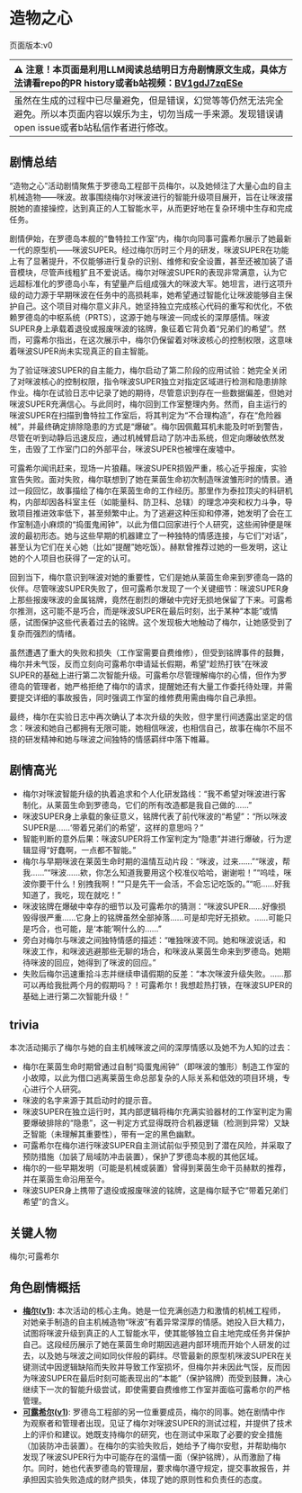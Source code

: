 # 造物之心
页面版本:v0
 

| :warning: 注意！本页面是利用LLM阅读总结明日方舟剧情原文生成，具体方法请看repo的PR history或者b站视频：[BV1gdJ7zqESe](https://www.bilibili.com/video/BV1gdJ7zqESe/)         |
|:----------------------------|
| 虽然在生成的过程中已尽量避免，但是错误，幻觉等等仍然无法完全避免。所以本页面内容以娱乐为主，切勿当成一手来源。发现错误请open issue或者b站私信作者进行修改。|



## 剧情总结
“造物之心”活动剧情聚焦于罗德岛工程部干员梅尔，以及她倾注了大量心血的自主机械造物——咪波。故事围绕梅尔对咪波进行的智能升级项目展开，旨在让咪波摆脱她的直接操控，达到真正的人工智能水平，从而更好地在复杂环境中生存和完成任务。

剧情伊始，在罗德岛本舰的“鲁特拉工作室”内，梅尔向同事可露希尔展示了她最新一代的原型机——咪波SUPER。经过梅尔历时三个月的研发，咪波SUPER在功能上有了显著提升，不仅能够进行复杂的识别、维修和安全设置，甚至还被加装了语音模块，尽管声线粗犷且不爱说话。梅尔对咪波SUPER的表现非常满意，认为它远超标准化的罗德岛小车，有望量产后组成强大的咪波大军。她坦言，进行这项升级的动力源于早期咪波在任务中的高损耗率，她希望通过智能化让咪波能够自主保护自己。这个项目对梅尔意义非凡，她坚持独立完成核心代码的重写和优化，不依赖罗德岛的中枢系统（PRTS），这源于她与咪波一同成长的深厚感情。咪波SUPER身上承载着退役或报废咪波的铭牌，象征着它背负着“兄弟们的希望”。然而，可露希尔指出，在这次展示中，梅尔仍保留着对咪波核心的控制权限，这意味着咪波SUPER尚未实现真正的自主智能。

为了验证咪波SUPER的自主能力，梅尔启动了第二阶段的应用试验：她完全关闭了对咪波核心的控制权限，指令咪波SUPER独立对指定区域进行检测和隐患排除作业。梅尔在试验日志中记录了她的期待，尽管意识到存在一些数据偏差，但她对咪波SUPER充满信心。与此同时，梅尔回到工作室整理内务。然而，自主运行的咪波SUPER在扫描到鲁特拉工作室后，将其判定为“不合理构造”，存在“危险器械”，并最终确定排除隐患的方式是“爆破”。梅尔因佩戴耳机未能及时听到警告，尽管在听到动静后迅速反应，通过机械臂启动了防冲击系统，但定向爆破依然发生，击毁了工作室门口的外部平台，咪波SUPER也被埋在废墟中。

可露希尔闻讯赶来，现场一片狼藉。咪波SUPER损毁严重，核心近乎报废，实验宣告失败。面对失败，梅尔联想到了她在莱茵生命初次制造咪波雏形时的情景。通过一段回忆，故事描绘了梅尔在莱茵生命的工作经历。那里作为泰拉顶尖的科研机构，内部却因各科室主任（如能量科、防卫科、总辖）的理念冲突和权力斗争，导致项目推进效率低下，甚至频繁中止。为了逃避这种压抑和停滞，她发明了会在工作室制造小麻烦的“捣蛋鬼闹钟”，以此为借口回家进行个人研究，这些闹钟便是咪波的最初形态。她与这些早期的机器建立了一种独特的情感连接，与它们“对话”，甚至认为它们在关心她（比如“提醒”她吃饭）。赫默曾推荐过她的一些发明，这让她的个人项目也获得了一定的认可。

回到当下，梅尔意识到咪波对她的重要性，它们是她从莱茵生命来到罗德岛一路的伙伴。尽管咪波SUPER失败了，但可露希尔发现了一个关键细节：咪波SUPER身上那些报废咪波的金属铭牌，竟然在剧烈的爆破中完好无损地保留了下来。可露希尔推测，这可能不是巧合，而是咪波SUPER在最后时刻，出于某种“本能”或情感，试图保护这些代表着过去的铭牌。这个发现极大地触动了梅尔，让她感受到了复杂而强烈的情绪。

虽然遭遇了重大的失败和损失（工作室需要自费维修），但受到铭牌事件的鼓舞，梅尔并未气馁，反而立刻向可露希尔申请延长假期，希望“趁热打铁”在咪波SUPER的基础上进行第二次智能升级。可露希尔尽管理解梅尔的心情，但作为罗德岛的管理者，她严格拒绝了梅尔的请求，提醒她还有大量工作委托待处理，并需要提交详细的事故报告，同时强调工作室的维修费用需由梅尔自己承担。

最终，梅尔在实验日志中再次确认了本次升级的失败，但字里行间透露出坚定的信念：咪波和她自己都拥有无限可能，她相信咪波，也相信自己，故事在梅尔不屈不挠的研发精神和她与咪波之间独特的情感羁绊中落下帷幕。
## 剧情高光
- 梅尔对咪波智能升级的执着追求和个人化研发路线：“我不希望对咪波进行客制化，从莱茵生命到罗德岛，它们的所有改造都是我自己做的......”
- 咪波SUPER身上承载的象征意义，铭牌代表了前代咪波的“希望”：“所以咪波SUPER是......‘带着兄弟们的希望’，这样的意思吗？”
- 智能判断的意外后果：咪波SUPER将工作室判定为“隐患”并进行爆破，行为逻辑显得“好蠢啊，一点都不智能。”
- 梅尔与早期咪波在莱茵生命时期的温情互动片段：“咪波，过来......”“咪波，帮我......”“咪波......欸，你怎么知道我要用这个校准仪哈哈，谢谢啦！”“呜哇，咪波你要干什么！别拽我啊！”“只是先干一会活，不会忘记吃饭的。”“呃......好我知道了，我吃，现在就吃！”
- 咪波铭牌在爆破中幸存的细节以及可露希尔的猜测：“咪波SUPER......好像损毁得很严重......它身上的铭牌虽然全部掉落......可是却完好无损欸。......可能只是巧合，也可能，是‘本能’啊什么的......”
- 旁白对梅尔与咪波之间独特情感的描述：“唯独咪波不同。她和咪波说话，和咪波工作，和咪波逃避那些无聊的场合，和咪波从莱茵生命来到罗德岛。她期待咪波的回应，她得到了咪波的回应。”
- 失败后梅尔迅速重拾斗志并继续申请假期的反差：“本次咪波升级失败。......那可以再给我批两个月的假期吗？！可露希尔！我想趁热打铁，在咪波SUPER的基础上进行第二次智能升级！”
## trivia
本次活动揭示了梅尔与她的自主机械咪波之间的深厚情感以及她不为人知的过去：
- 梅尔在莱茵生命时期曾通过自制“捣蛋鬼闹钟”（即咪波的雏形）制造工作室的小故障，以此为借口逃离莱茵生命总部复杂的人际关系和低效的项目环境，专心进行个人研究。
- 咪波的名字来源于其启动时的提示音。
- 咪波SUPER在独立运行时，其内部逻辑将梅尔充满实验器材的工作室判定为需要爆破排除的“隐患”，这一判定方式显得既符合机器逻辑（检测到异常）又缺乏智能（未理解其重要性），带有一定的黑色幽默。
- 可露希尔在梅尔进行咪波SUPER自主测试前似乎预见到了潜在风险，并采取了预防措施（加装了局域防冲击装置），保护了罗德岛本舰的其他区域。
- 梅尔的一些早期发明（可能是机械或装置）曾得到莱茵生命干员赫默的推荐，并在莱茵生命沿用至今。
- 咪波SUPER身上携带了退役或报废咪波的铭牌，这是梅尔赋予它“带着兄弟们希望”的含义。
## 关键人物
梅尔;可露希尔
## 角色剧情概括
-   **[梅尔](../char_v3/char_242_otter.md)([v1](../chars/char_242_otter.md))**: 本次活动的核心主角。她是一位充满创造力和激情的机械工程师，对她亲手制造的自主机械造物“咪波”有着异常深厚的情感。她投入巨大精力，试图将咪波升级到真正的人工智能水平，使其能够独立自主地完成任务并保护自己。这段经历展示了她在莱茵生命时期因逃避内部环境而开始个人研发的过去，以及她与咪波之间如同伙伴般的羁绊。尽管最新的原型机咪波SUPER在关键测试中因逻辑缺陷而失败并导致工作室损坏，但梅尔并未因此气馁，反而因为咪波SUPER在最后时刻可能表现出的“本能”（保护铭牌）而受到鼓舞，决心继续下一次的智能升级尝试，即使需要自费维修工作室并面临可露希尔的严格管理。
-   **[可露希尔](../char_v3/extended_char_ke_lu_xi_er.md)([v1](../chars/extended_char_ke_lu_xi_er.md))**: 罗德岛工程部的另一位重要成员，梅尔的同事。她在剧情中作为观察者和管理者出现，见证了梅尔对咪波SUPER的测试过程，并提供了技术上的评价和建议。她既支持梅尔的研究，也在测试中采取了必要的安全措施（加装防冲击装置）。在梅尔的实验失败后，她给予了梅尔安慰，并帮助梅尔发现了咪波SUPER行为中可能存在的温情一面（保护铭牌），从而激励了梅尔。同时，她也代表罗德岛的管理层，要求梅尔遵守规定，提交事故报告，并承担因实验失败造成的财产损失，体现了她的原则性和负责任的态度。
